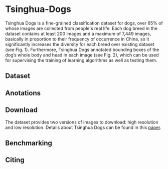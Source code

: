 # Tsinghua-Dogs
Tsinghua Dogs is a fine-grained classification dataset for dogs, over 65% of whose images are collected from people's real life. Each dog breed in the dataset contains at least 200 images and a maximum of 7,449 images, basically in proportion to their frequency of occurrence in China, so it significantly increases the diversity for each breed over existing dataset (see Fig. 1). Furthermore, Tsinghua Dogs annotated bounding boxes of the dog’s whole body and head in each image (see Fig. 2), which can be used for supervising the training of learning algorithms as well as testing them.

## Dataset

## Anotations

## Download

The dataset provides two versions of images to download: high resolution and low resolution. Details about Tsinghua Dogs can be found in this <a href="https://doi.org/10.1007/s41095-020-0184-6" target="_blank">paper</a>. 

## Benchmarking

## Citing
